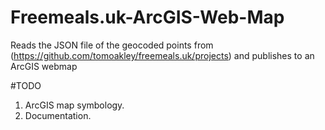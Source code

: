 # Freemeals.uk-ArcGIS-Web-Map
Reads the JSON file of the geocoded points from (https://github.com/tomoakley/freemeals.uk/projects) and publishes to an ArcGIS webmap

#TODO
1. ArcGIS map symbology.
2. Documentation.
